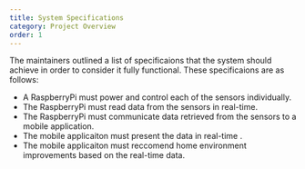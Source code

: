 ```yaml
---
title: System Specifications
category: Project Overview
order: 1
---
```


The maintainers outlined a list of specificaions that the system should achieve in order to consider it fully functional. These specificaions are as follows:

- A RaspberryPi must power and control each of the sensors individually.
- The RaspberryPi must read data from the sensors in real-time.
- The RaspberryPi must communicate data retrieved from the sensors to a mobile application.
- The mobile applicaiton must present the data in real-time	.
- The mobile applicaiton must reccomend home environment improvements based on the real-time data.